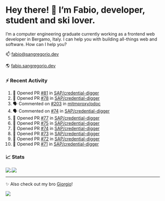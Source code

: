 # Hey there! 👋 I’m Fabio, developer, student and ski lover.

I’m a computer engineering graduate currently working as a frontend web developer in Bergamo, Italy. I can help you with building all-things web and software.
How can I help you?

📫 [fabio@sangregorio.dev](mailto:fabio@sangregorio.dev)

🌎 [fabio.sangregorio.dev](https://fabio.sangregorio.dev)


### :zap: Recent Activity

<!--START_SECTION:activity-->
1. 💪 Opened PR [#81](https://github.com/SAP/credential-digger/pull/81) in [SAP/credential-digger](https://github.com/SAP/credential-digger)
2. 💪 Opened PR [#78](https://github.com/SAP/credential-digger/pull/78) in [SAP/credential-digger](https://github.com/SAP/credential-digger)
3. 🗣 Commented on [#203](https://github.com/mitmproxy/pdoc/issues/203) in [mitmproxy/pdoc](https://github.com/mitmproxy/pdoc)
4. 🗣 Commented on [#74](https://github.com/SAP/credential-digger/issues/74) in [SAP/credential-digger](https://github.com/SAP/credential-digger)
5. 💪 Opened PR [#77](https://github.com/SAP/credential-digger/pull/77) in [SAP/credential-digger](https://github.com/SAP/credential-digger)
6. 💪 Opened PR [#75](https://github.com/SAP/credential-digger/pull/75) in [SAP/credential-digger](https://github.com/SAP/credential-digger)
7. 💪 Opened PR [#74](https://github.com/SAP/credential-digger/pull/74) in [SAP/credential-digger](https://github.com/SAP/credential-digger)
8. 💪 Opened PR [#73](https://github.com/SAP/credential-digger/pull/73) in [SAP/credential-digger](https://github.com/SAP/credential-digger)
9. 💪 Opened PR [#72](https://github.com/SAP/credential-digger/pull/72) in [SAP/credential-digger](https://github.com/SAP/credential-digger)
10. 💪 Opened PR [#71](https://github.com/SAP/credential-digger/pull/71) in [SAP/credential-digger](https://github.com/SAP/credential-digger)
<!--END_SECTION:activity-->

### 📈 Stats


<a href="https://github.com/fabiosangregorio">
  <img align="center" src="https://github-readme-stats.vercel.app/api/top-langs/?username=fabiosangregorio&layout=compact&title_color=24292e&bg_color=ffffff" />
</a>
<a href="https://github.com/fabiosangregorio">
  <img align="center" src="https://github-readme-stats.vercel.app/api?username=fabiosangregorio&show_icons=true&theme=graywhite&count_private=true&hide_rank=true&include_all_commits=true&bg_color=ffffff" />
</a>

<!--
**jamesgeorge007/jamesgeorge007** is a ✨ _special_ ✨ repository because its `README.md` (this file) appears on your GitHub profile.

Here are some ideas to get you started:

- 🌱 I’m currently learning ...
- 👯 I’m looking to collaborate on ...
- 🤔 I’m looking for help with ...
- 💬 Ask me about ...
- 😄 Pronouns: ...
- ⚡ Fun fact: ...
-->

---
✨ Also check out my bro [Giorgio](https://github.com/GiorgioBertolotti)!

![](https://komarev.com/ghpvc/?username=fabiosangregorio)
